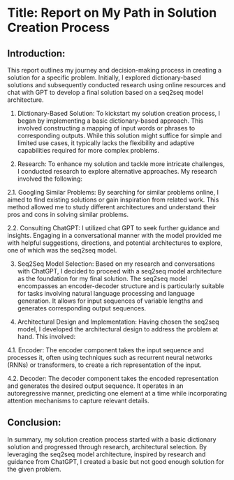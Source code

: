 # Title: Report on My Path in Solution Creation Process

## Introduction:
This report outlines my journey and decision-making process in creating a solution for a specific problem. Initially, I explored dictionary-based solutions and subsequently conducted research using online resources and chat with GPT to develop a final solution based on a seq2seq model architecture.

1. Dictionary-Based Solution:
To kickstart my solution creation process, I began by implementing a basic dictionary-based approach. This involved constructing a mapping of input words or phrases to corresponding outputs. While this solution might suffice for simple and limited use cases, it typically lacks the flexibility and adaptive capabilities required for more complex problems.

2. Research:
To enhance my solution and tackle more intricate challenges, I conducted research to explore alternative approaches. My research involved the following:

2.1. Googling Similar Problems:
By searching for similar problems online, I aimed to find existing solutions or gain inspiration from related work. This method allowed me to study different architectures and understand their pros and cons in solving similar problems.

2.2. Consulting ChatGPT:
I utilized chat GPT to seek further guidance and insights. Engaging in a conversational manner with the model provided me with helpful suggestions, directions, and potential architectures to explore, one of which was the seq2seq model.

3. Seq2Seq Model Selection:
Based on my research and conversations with ChatGPT, I decided to proceed with a seq2seq model architecture as the foundation for my final solution. The seq2seq model encompasses an encoder-decoder structure and is particularly suitable for tasks involving natural language processing and language generation. It allows for input sequences of variable lengths and generates corresponding output sequences.

4. Architectural Design and Implementation:
Having chosen the seq2seq model, I developed the architectural design to address the problem at hand. This involved:

4.1. Encoder:
The encoder component takes the input sequence and processes it, often using techniques such as recurrent neural networks (RNNs) or transformers, to create a rich representation of the input.

4.2. Decoder:
The decoder component takes the encoded representation and generates the desired output sequence. It operates in an autoregressive manner, predicting one element at a time while incorporating attention mechanisms to capture relevant details.


## Conclusion:
In summary, my solution creation process started with a basic dictionary solution and progressed through research, architectural selection. By leveraging the seq2seq model architecture, inspired by research and guidance from ChatGPT, I created a basic but not good enough solution for the given problem.